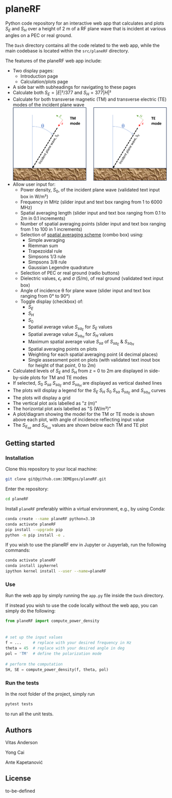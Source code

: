 # planeRF
Python code repository for an interactive web app that calculates and plots $S_E$ and $S_H$ over a height of 2 m of a RF plane wave that is incident at various angles on a PEC or real ground.

The `Dash` directory contains all the code related to the web app, while the main codebase is located within the `src/planeRF` directory.

The features of the planeRF web app include:
+ Two display pages:
  + Introduction page
  + Calculation/plots page
+ A side bar with subheadings for navigating to these pages  
+ Calculate both $S_E=|E|²/377$ and $S_H=377|H|²$
+ Calculate for both transverse magnetic (TM) and transverse electric (TE) modes of the incident plane wave
![TM & TE mode](https://github.com/3EMEgos/planeRF/blob/main/assets/TM-TE-mode.png)
+ Allow user input for:
  + Power density, $S_0$, of the incident plane wave (validated text input box in W/m²)
  + Frequency in MHz (slider input and text box ranging from 1 to 6000 MHz)
  + Spatial averaging length (slider input and text box ranging from 0.1 to 2m in 0.1 increments)
  + Number of spatial averaging points (slider input and text box ranging from 1 to 100 in 1 increments)
  + Selection of [spatial averaging scheme](https://2fc.gitbook.io/spatial-avg-wg/methodology/numerical-approaches-for-spatial-averaging) (combo box) using:
    + Simple averaging
    + Riemman sum
    + Trapezoidal rule
    + Simpsons 1/3 rule
    + Simpsons 3/8 rule
    + Gaussian Legendre quadrature 
  + Selection of PEC or real ground (radio buttons)
  + Dielectric values, $\epsilon_r$ and $\sigma$ (S/m), of real ground (validated text input box)
  + Angle of incidence θ for plane wave (slider input and text box ranging from 0° to 90°)
  + Toggle display (checkbox) of:
    + $S_E$
    + $S_H$
    + $S_0$
    + Spatial average value $S_{sa_E}$ for $S_E$ values
    + Spatial average value $S_{sa_H}$ for $S_H$ values
    + Maximum spatial average value $S_{sa}$ of $S_{sa_E}$ & $S_{sa_H}$
    + Spatial averaging points on plots
    + Weighting for each spatial averaging point (4 decimal places)
    + Single assessment point on plots (with validated text inout box for height of that point, 0 to 2m)
+ Calculated levels of $S_E$ and $S_H$ from z = 0 to 2m are displayed in side-by-side plots for TM and TE modes
+ If selected, $S_0$ $S_{sa}$ $S_{sa_E}$ and $S_{sa_H}$ are displayed as vertical dashed lines
+ The plots will display a legend for the  $S_E$ $S_H$ $S_0$ $S_{sa}$ $S_{sa_E}$ and $S_{sa_H}$ curves
+ The plots will display a grid
+ The vertical plot axis labelled as "z (m)"
+ The horizontal plot axis labelled as "S (W/m²)"
+ A plot/diagram showing the model for the TM or TE mode is shown above each plot, with angle of incidence reflecting input value
+ The $S_{E_{sa}}$ and $S_{H_{sa}}$ values are shown below each TM and TE plot

## Getting started

### Installation

Clone this repository to your local machine:
```bash
git clone git@github.com:3EMEgos/planeRF.git
```
Enter the repository:
```bash
cd planeRF
```
Install `planeRF` preferably within a virtual environment, e.g., by using Conda:
```bash
conda create --name planeRF python=3.10
conda activate planeRF
pip install --upgrade pip
python -m pip install -e .
```
If you wish to use the planeRF env in Jupyter or Jupyerlab, run the following commands:
```bash
conda activate planeRF
conda install ipykernel
ipython kernel install --user --name=planeRF
```

### Use

Run the web app by simply running the `app.py` file inside the `Dash` directory.

If instead you wish to use the code locally without the web app, you can simply do the following:
```python
from planeRF import compute_power_density


# set up the input values
f = ...     # replace with your desired frequency in Hz
theta = 45  # replace with your desired angle in deg
pol = 'TM'  # define the polarization mode

# perform the computation
SH, SE = compute_power_density(f, theta, pol)
```

### Run the tests

In the root folder of the project, simply run
```bash
pytest tests
```
to run all the unit tests.

## Authors
Vitas Anderson

Yong Cai

Ante Kapetanović

## License
to-be-defined
